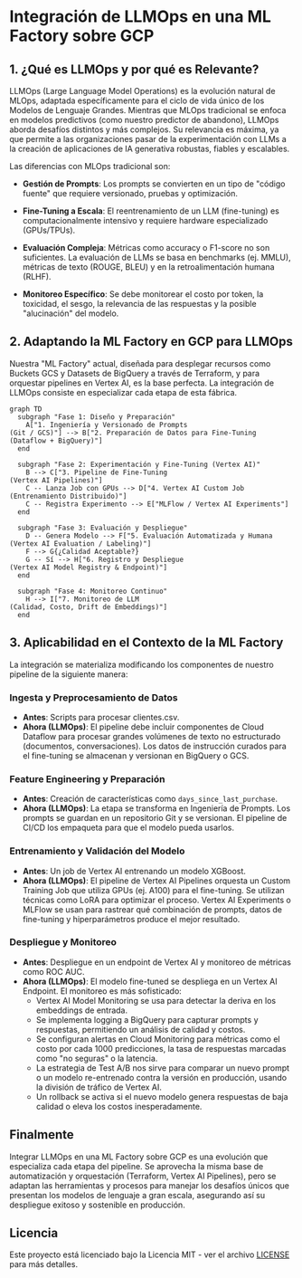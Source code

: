 # Integración de LLMOps en una ML Factory sobre GCP

## 1. ¿Qué es LLMOps y por qué es Relevante?

LLMOps (Large Language Model Operations) es la evolución natural de MLOps, adaptada específicamente para el ciclo de vida único de los Modelos de Lenguaje Grandes. Mientras que MLOps tradicional se enfoca en modelos predictivos (como nuestro predictor de abandono), LLMOps aborda desafíos distintos y más complejos. Su relevancia es máxima, ya que permite a las organizaciones pasar de la experimentación con LLMs a la creación de aplicaciones de IA generativa robustas, fiables y escalables.

Las diferencias con MLOps tradicional son:

- **Gestión de Prompts**: Los prompts se convierten en un tipo de "código fuente" que requiere versionado, pruebas y optimización.

- **Fine-Tuning a Escala**: El reentrenamiento de un LLM (fine-tuning) es computacionalmente intensivo y requiere hardware especializado (GPUs/TPUs).

- **Evaluación Compleja**: Métricas como accuracy o F1-score no son suficientes. La evaluación de LLMs se basa en benchmarks (ej. MMLU), métricas de texto (ROUGE, BLEU) y en la retroalimentación humana (RLHF).

- **Monitoreo Específico**: Se debe monitorear el costo por token, la toxicidad, el sesgo, la relevancia de las respuestas y la posible "alucinación" del modelo.

## 2. Adaptando la ML Factory en GCP para LLMOps

Nuestra "ML Factory" actual, diseñada para desplegar recursos como Buckets GCS y Datasets de BigQuery a través de Terraform, y para orquestar pipelines en Vertex AI, es la base perfecta. La integración de LLMOps consiste en especializar cada etapa de esta fábrica.

```mermaid
graph TD
  subgraph "Fase 1: Diseño y Preparación"
    A["1. Ingeniería y Versionado de Prompts
(Git / GCS)"] --> B["2. Preparación de Datos para Fine-Tuning
(Dataflow + BigQuery)"]
  end

  subgraph "Fase 2: Experimentación y Fine-Tuning (Vertex AI)"
    B --> C["3. Pipeline de Fine-Tuning
(Vertex AI Pipelines)"]
    C -- Lanza Job con GPUs --> D["4. Vertex AI Custom Job
(Entrenamiento Distribuido)"]
    C -- Registra Experimento --> E["MLFlow / Vertex AI Experiments"]
  end

  subgraph "Fase 3: Evaluación y Despliegue"
    D -- Genera Modelo --> F["5. Evaluación Automatizada y Humana
(Vertex AI Evaluation / Labeling)"]
    F --> G{¿Calidad Aceptable?}
    G -- Sí --> H["6. Registro y Despliegue
(Vertex AI Model Registry & Endpoint)"]
  end

  subgraph "Fase 4: Monitoreo Continuo"
    H --> I["7. Monitoreo de LLM
(Calidad, Costo, Drift de Embeddings)"]
  end

```

## 3. Aplicabilidad en el Contexto de la ML Factory

La integración se materializa modificando los componentes de nuestro pipeline de la siguiente manera:

### Ingesta y Preprocesamiento de Datos

- **Antes**: Scripts para procesar clientes.csv.
- **Ahora (LLMOps)**: El pipeline debe incluir componentes de Cloud Dataflow para procesar grandes volúmenes de texto no estructurado (documentos, conversaciones). Los datos de instrucción curados para el fine-tuning se almacenan y versionan en BigQuery o GCS.

### Feature Engineering y Preparación

- **Antes**: Creación de características como `days_since_last_purchase`.
- **Ahora (LLMOps)**: La etapa se transforma en Ingeniería de Prompts. Los prompts se guardan en un repositorio Git y se versionan. El pipeline de CI/CD los empaqueta para que el modelo pueda usarlos.

### Entrenamiento y Validación del Modelo

- **Antes**: Un job de Vertex AI entrenando un modelo XGBoost.
- **Ahora (LLMOps)**: El pipeline de Vertex AI Pipelines orquesta un Custom Training Job que utiliza GPUs (ej. A100) para el fine-tuning. Se utilizan técnicas como LoRA para optimizar el proceso. Vertex AI Experiments o MLFlow se usan para rastrear qué combinación de prompts, datos de fine-tuning y hiperparámetros produce el mejor resultado.

### Despliegue y Monitoreo

- **Antes**: Despliegue en un endpoint de Vertex AI y monitoreo de métricas como ROC AUC.
- **Ahora (LLMOps)**: El modelo fine-tuned se despliega en un Vertex AI Endpoint. El monitoreo es más sofisticado:
  - Vertex AI Model Monitoring se usa para detectar la deriva en los embeddings de entrada.
  - Se implementa logging a BigQuery para capturar prompts y respuestas, permitiendo un análisis de calidad y costos.
  - Se configuran alertas en Cloud Monitoring para métricas como el costo por cada 1000 predicciones, la tasa de respuestas marcadas como "no seguras" o la latencia.
  - La estrategia de Test A/B nos sirve para comparar un nuevo prompt o un modelo re-entrenado contra la versión en producción, usando la división de tráfico de Vertex AI.
  - Un rollback se activa si el nuevo modelo genera respuestas de baja calidad o eleva los costos inesperadamente.

## Finalmente

Integrar LLMOps en una ML Factory sobre GCP es una evolución que especializa cada etapa del pipeline. Se aprovecha la misma base de automatización y orquestación (Terraform, Vertex AI Pipelines), pero se adaptan las herramientas y procesos para manejar los desafíos únicos que presentan los modelos de lenguaje a gran escala, asegurando así su despliegue exitoso y sostenible en producción.

## Licencia

Este proyecto está licenciado bajo la Licencia MIT - ver el archivo [LICENSE](LICENSE) para más detalles.
